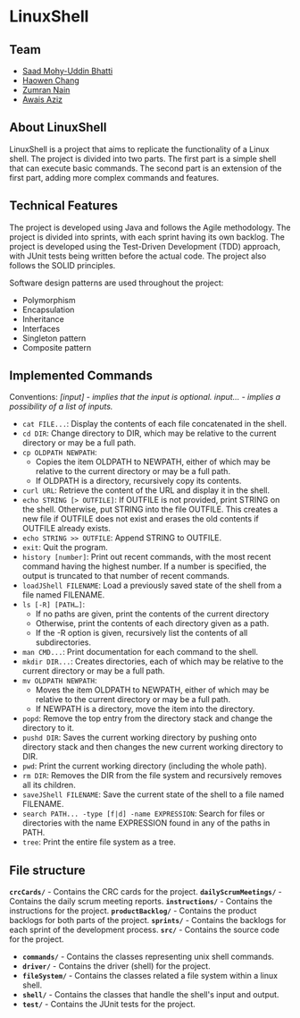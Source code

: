 # LinuxShell

## Team

- [Saad Mohy-Uddin Bhatti](https://www.linkedin.com/in/saad-bhatti/)
- [Haowen Chang](https://www.linkedin.com/in/haowen-chang-7a8b13250/)
- [Zumran Nain](https://www.linkedin.com/in/zumrannain/)
- [Awais Aziz](https://www.linkedin.com/in/awais-aziz-4bb7a318a/)

## About LinuxShell

LinuxShell is a project that aims to replicate the functionality of a Linux shell. The project is divided into two parts. The first part is a simple shell that can execute basic commands. The second part is an extension of the first part, adding more complex commands and features.

## Technical Features

The project is developed using Java and follows the Agile methodology. The project is divided into sprints, with each sprint having its own backlog. The project is developed using the Test-Driven Development (TDD) approach, with JUnit tests being written before the actual code. The project also follows the SOLID principles.

Software design patterns are used throughout the project:
- Polymorphism
- Encapsulation
- Inheritance
- Interfaces
- Singleton pattern
- Composite pattern

## Implemented Commands

Conventions:
_[input] - implies that the input is optional._
_input... - implies a possibility of a list of inputs._

- `cat FILE...`: Display the contents of each file concatenated in the shell.
- `cd DIR`: Change directory to DIR, which may be relative to the current directory or may be a full path.
- `cp OLDPATH NEWPATH`:
  - Copies the item OLDPATH to NEWPATH, either of which may be relative to the current directory or may be a full path.
  - If OLDPATH is a directory, recursively copy its contents.
- `curl URL`: Retrieve the content of the URL and display it in the shell.
- `echo STRING [> OUTFILE]`: If OUTFILE is not provided, print STRING on the shell. Otherwise, put STRING into the file OUTFILE. This creates a new file if OUTFILE does not exist and erases the old contents if OUTFILE already exists.
- `echo STRING >> OUTFILE`: Append STRING to OUTFILE.
- `exit`: Quit the program.
- `history [number]`: Print out recent commands, with the most recent command having the highest number. If a number is specified, the output is truncated to that number of recent commands.
- `loadJShell FILENAME`: Load a previously saved state of the shell from a file named FILENAME.
- `ls [-R] [PATH…]`:
  - If no paths are given, print the contents of the current directory
  - Otherwise, print the contents of each directory given as a path.
  - If the -R option is given, recursively list the contents of all subdirectories.
- `man CMD...`: Print documentation for each command to the shell.
- `mkdir DIR...`: Creates directories, each of which may be relative to the current directory or may be a full path.
- `mv OLDPATH NEWPATH`:
  - Moves the item OLDPATH to NEWPATH, either of which may be relative to the current directory or may be a full path.
  - If NEWPATH is a directory, move the item into the directory.
- `popd`: Remove the top entry from the directory stack and change the directory to it.
- `pushd DIR`: Saves the current working directory by pushing onto directory stack and then changes the new current working directory to DIR.
- `pwd`: Print the current working directory (including the whole path).
- `rm DIR`: Removes the DIR from the file system and recursively removes all its children.
- `saveJShell FILENAME`: Save the current state of the shell to a file named FILENAME.
- `search PATH... -type [f|d] -name EXPRESSION`: Search for files or directories with the name EXPRESSION found in any of the paths in PATH.
- `tree`: Print the entire file system as a tree.

## File structure

**`crcCards/`** - Contains the CRC cards for the project.
**`dailyScrumMeetings/`** - Contains the daily scrum meeting reports.
**`instructions/`** - Contains the instructions for the project.
**`productBacklog/`** - Contains the product backlogs for both parts of the project.
**`sprints/`** - Contains the backlogs for each sprint of the development process.
**`src/`** - Contains the source code for the project.

- **`commands/`** - Contains the classes representing unix shell commands.
- **`driver/`** - Contains the driver (shell) for the project.
- **`fileSystem/`** - Contains the classes related a file system within a linux shell.
- **`shell/`** - Contains the classes that handle the shell's input and output.
- **`test/`** - Contains the JUnit tests for the project.
